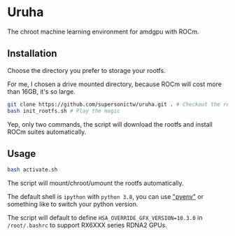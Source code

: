 # Uruha

The chroot machine learning environment for amdgpu with ROCm.

## Installation

Choose the directory you prefer to storage your rootfs.

For me, I chosen a drive mounted directory, because ROCm will cost more than 16GB, it's so large.

```sh
git clone https://github.com/supersonictw/uruha.git . # Checkout the repository
bash init_rootfs.sh # Play the magic
```

Yep, only two commands, the script will download the rootfs and install ROCm suites automatically.

## Usage

```sh
bash activate.sh
```

The script will mount/chroot/umount the rootfs automatically.

The default shell is `ipython` with `python 3.8`, you can use ["pyenv"](https://github.com/pyenv/pyenv) or something like to switch your python version.

The script will default to define `HSA_OVERRIDE_GFX_VERSION=10.3.0` in `/root/.bashrc` to support RX6XXX series RDNA2 GPUs.

